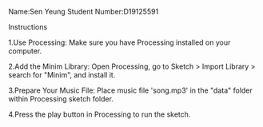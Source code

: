 Name:Sen Yeung
Student Number:D19125591

Instructions

1.Use Processing: Make sure you have Processing installed on your computer.

2.Add the Minim Library: Open Processing, go to Sketch > Import Library > search for "Minim", and install it.

3.Prepare Your Music File: Place  music file 'song.mp3'  in the "data" folder within  Processing sketch folder.

4.Press the play button in Processing to run the sketch.


